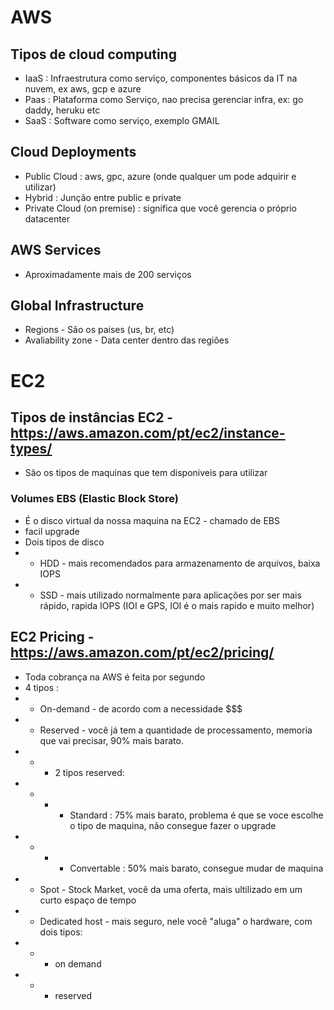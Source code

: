 # AWS
## Tipos de cloud computing
- IaaS : Infraestrutura como serviço, componentes básicos da IT na nuvem, ex aws, gcp e azure
- Paas : Plataforma como Serviço, nao precisa gerenciar infra, ex: go daddy, heruku etc
- SaaS : Software como serviço, exemplo GMAIL

## Cloud Deployments
- Public Cloud : aws, gpc, azure (onde qualquer um pode adquirir e utilizar)
- Hybrid : Junção entre public e private
- Private Cloud (on premise) : significa que você gerencia o próprio datacenter 

## AWS Services
- Aproximadamente mais de 200 serviços

## Global Infrastructure
- Regions - São os paises (us, br, etc)
- Avaliability zone - Data center dentro das regiões

# EC2 
## Tipos de instâncias EC2 - https://aws.amazon.com/pt/ec2/instance-types/
- São os tipos de maquinas que tem disponiveis para utilizar

### Volumes EBS (Elastic Block Store)
- É o disco virtual da nossa maquina na EC2 - chamado de EBS 
- facil upgrade
- Dois tipos de disco
- - HDD - mais recomendados para armazenamento de arquivos, baixa IOPS
- - SSD - mais utilizado normalmente para aplicações por ser mais rápido, rapida IOPS (IOI e GPS, IOI é o mais rapido e muito melhor)

## EC2 Pricing - https://aws.amazon.com/pt/ec2/pricing/
- Toda cobrança na AWS é feita por segundo
- 4 tipos :
- - On-demand - de acordo com a necessidade $$$
- - Reserved - você já tem a quantidade de processamento, memoria que vai precisar, 90% mais barato.
- - - 2 tipos reserved:
- - - - Standard : 75% mais barato, problema é que se voce escolhe o tipo de maquina, não consegue fazer o upgrade
- - - - Convertable : 50% mais barato, consegue mudar de maquina
- - Spot - Stock Market, você da uma oferta, mais ultilizado em um curto espaço de tempo
- - Dedicated host - mais seguro, nele você "aluga" o hardware, com dois tipos:
- - - on demand
- - - reserved
